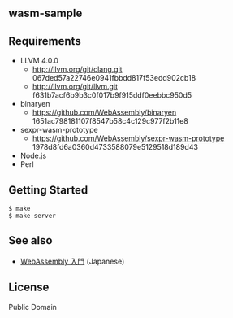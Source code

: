 wasm-sample
-----------

## Requirements
  - LLVM 4.0.0
    - http://llvm.org/git/clang.git 067ded57a22746e0941fbbdd817f53edd902cb18
    - http://llvm.org/git/llvm.git f631b7acf6b9b3c0f017b9f915ddf0eebbc950d5
  - binaryen
    - https://github.com/WebAssembly/binaryen 1651ac798181107f8547b58c4c129c977f2b11e8
  - sexpr-wasm-prototype
    - https://github.com/WebAssembly/sexpr-wasm-prototype 1978d8fd6a0360d4733588079e5129518d189d43
  - Node.js
  - Perl

## Getting Started

```
$ make
$ make server
```

## See also
- [WebAssembly 入門](https://speakerdeck.com/pine613/webassembly-ru-men) (Japanese)

## License
Public Domain
